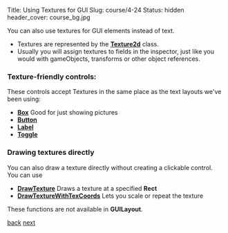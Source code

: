 Title: Using Textures for GUI
Slug: course/4-24
Status: hidden
header_cover: course_bg.jpg

You can also use textures for GUI elements instead of text.

* Textures are represented by the **[Texture2d](http://docs.unity3d.com/Documentation/ScriptReference/Texture2D.html)** class. 
* Usually you will assign textures to fields in the inspector, just like you would with gameObjects, transforms or other object references.

### Texture-friendly controls:

These controls accept Textures in the same place as the text layouts we've been using:

* **[Box](http://docs.unity3d.com/Documentation/ScriptReference/GUI.Box.html)** Good for just showing pictures
* **[Button](http://docs.unity3d.com/Documentation/ScriptReference/GUI.Button.html)** 
* **[Label](http://docs.unity3d.com/Documentation/ScriptReference/GUI.Label.html)** 
* **[Toggle](http://docs.unity3d.com/Documentation/ScriptReference/GUI.Toggle.html)** 

### Drawing textures directly

You can also draw a texture directly without creating a clickable control.  You can use 

* **[DrawTexture](http://docs.unity3d.com/Documentation/ScriptReference/GUI.DrawTexture.html)** Draws a texture at a specified **Rect**
* **[DrawTextureWithTexCoords](http://docs.unity3d.com/Documentation/ScriptReference/GUI.DrawTextureWithTexCoords.html)** Lets you scale or repeat the texture

These functions are not available in **GUILayout**.

[back](4.23) [next](4.25)